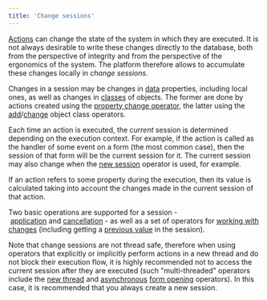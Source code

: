 ```yaml
---
title: 'Change sessions'
---
```


[Actions](Actions.md) can change the state of the system in which they are executed. It is not always desirable to write these changes directly to the database, both from the perspective of integrity and from the perspective of the ergonomics of the system. The platform therefore allows to accumulate these changes locally in *change sessions.* 

Changes in a session may be changes in [data](Data_properties_DATA_.md) properties, including local ones, as well as changes in [classes](User_classes.md) of objects. The former are done by actions created using the [property change operator](Property_сhange_CHANGE_.md), the latter using the [add](New_object_NEW_.md)/[change](Class_change_CHANGECLASS_DELETE_.md) object class operators.

Each time an action is executed, the *current* session is determined depending on the execution context. For example, if the action is called as the handler of some event on a form (the most common case), then the session of that form will be the current session for it. The current session may also change when the [new session](New_session_NEWSESSION_NESTEDSESSION_.md) operator is used, for example.

If an action refers to some property during the execution, then its value is calculated taking into account the changes made in the current session of that action.

Two basic operations are supported for a session - [application](Apply_changes_APPLY_.md) and [cancellation](Cancel_changes_CANCEL_.md) *-* as well as a set of operators for [working with changes](Change_operators_SET_CHANGED_..._.md) (including getting a [previous value](Previous_value_PREV_.md) in the session).

Note that change sessions are not thread safe, therefore when using operators that explicitly or implicitly perform actions in a new thread and do not block their execution flow, it is highly recommended not to access the current session after they are executed (such "multi-threaded" operators include the [new thread](NEWTHREAD_operator.md) and [asynchronous](36307331.html#Inaninteractiveview(SHOW,DIALOG)-flow) [form opening](In_an_interactive_view_SHOW_DIALOG_.md) operators). In this case, it is recommended that you always create a new session.
